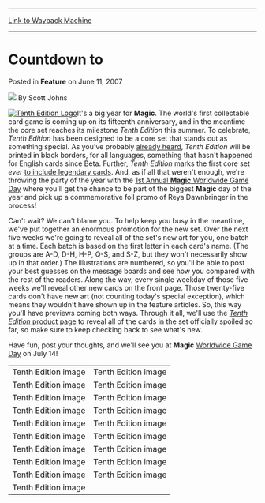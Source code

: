 
---
[Link to Wayback Machine](https://web.archive.org/web/20210503155242/https://magic.wizards.com/en/articles/archive/countdown-2007-06-11)

[_metadata_:author]:- "Scott Johns"
[_metadata_:description]:- "It's a big year for Magic. The world's first collectable card game is coming up on its fifteenth anniversary, and in the meantime the core set reaches its milestone Tenth Edition this summer. To celebrate, Tenth Edition has been designed to be a core set that stands out as something special. As you've probably already heard, Tenth Edition will be printed in black borders, for"
[_metadata_:generator]:- "Drupal 7 (http://drupal.org)"
[_metadata_:node]:- "633621"
[_metadata_:publish_date]:- "2007-06-11"
[_metadata_:source]:- "div-main-content"
[_metadata_:title]:- "Countdown to"
[_metadata_:wayback_capture_timestamp]:- "2021-05-03 15:52:42"
[_metadata_:wayback_raw_url]:- "https://web.archive.org/web/20210503155242id_/https://magic.wizards.com/en/articles/archive/countdown-2007-06-11"
[_metadata_:wayback_url]:- "https://magic.wizards.com/en/articles/archive/countdown-2007-06-11"
---


Countdown to
============



 Posted in **Feature**
 on June 11, 2007 






![](https://media.magic.wizards.com/styles/auth_small/public/images/person/authorpic_scottjohns.jpg)
By Scott Johns












[![Tenth Edition Logo](https://media.magic.wizards.com/image_legacy_migration/magic/images/mtgcom/fcpics/features/10e_logo_300.jpg)](http://archive.wizards.com/Magic/Magazine/Article.aspx?x=mtgcom/events/07gameday&dcmp=ILC-MTGFEAT)It's a big year for **Magic**. The world's first collectable card game is coming up on its fifteenth anniversary, and in the meantime the core set reaches its milestone *Tenth Edition* this summer. To celebrate, *Tenth Edition* has been designed to be a core set that stands out as something special. As you've probably [already heard](http://archive.wizards.com/Magic/Magazine/Article.aspx?x=mtgcom/arcana/1271), *Tenth Edition* will be printed in black borders, for all languages, something that hasn't happened for English cards since Beta. Further, *Tenth Edition* marks the first core set *ever* [to include legendary cards](/en/node/602066). And, as if all that weren't enough, we're throwing the party of the year with the [1st Annual **Magic** Worldwide Game Day](http://archive.wizards.com/Magic/Magazine/Article.aspx?x=mtgcom/events/07gameday&dcmp=ILC-MTGFEAT) where you'll get the chance to be part of the biggest **Magic** day of the year and pick up a commemorative foil promo of Reya Dawnbringer in the process!


Can't wait? We can't blame you. To help keep you busy in the meantime, we've put together an enormous promotion for the new set. Over the next five weeks we're going to reveal all of the set's new art for you, one batch at a time. Each batch is based on the first letter in each card's name. (The groups are A-D, D-H, H-P, Q-S, and S-Z, but they won't necessarily show up in that order.) The illustrations are numbered, so you'll be able to post your best guesses on the message boards and see how you compared with the rest of the readers. Along the way, every single weekday of those five weeks we'll reveal other new cards on the front page. Those twenty-five cards don't have new art (not counting today's special exception), which means they wouldn't have shown up in the feature articles. So, this way you'll have previews coming both ways. Through it all, we'll use the [*Tenth Edition* product page](http://archive.wizards.com/Magic/Magazine/Article.aspx?x=magic/expansion/tenthedition) to reveal all of the cards in the set officially spoiled so far, so make sure to keep checking back to see what's new.


Have fun, post your thoughts, and we'll see you at **Magic** [Worldwide Game Day](http://archive.wizards.com/Magic/Magazine/Article.aspx?x=mtgcom/events/07gameday&dcmp=ILC-MTGFEAT) on July 14!




|  |  |
| --- | --- |
| Tenth Edition image | Tenth Edition image |
| Tenth Edition image | Tenth Edition image |
| Tenth Edition image | Tenth Edition image |
| Tenth Edition image | Tenth Edition image |
| Tenth Edition image | Tenth Edition image |
| Tenth Edition image | Tenth Edition image |
| Tenth Edition image | Tenth Edition image |
| Tenth Edition image | Tenth Edition image |
| Tenth Edition image | Tenth Edition image |
| Tenth Edition image |







